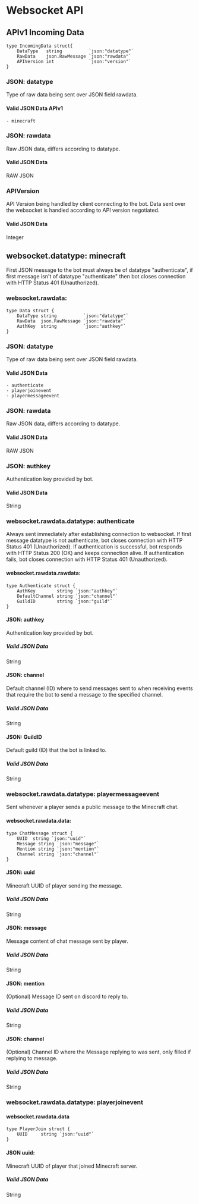# Websocket API

## APIv1 Incoming Data
```
type IncomingData struct{
	DataType   string          `json:"datatype"`
	RawData    json.RawMessage `json:"rawdata"`
	APIVersion int             `json:"version"`
}
```

### JSON: datatype
Type of raw data being sent over JSON field rawdata.
#### Valid JSON Data APIv1
	- minecraft

### JSON: rawdata
Raw JSON data, differs according to datatype.
#### Valid JSON Data
RAW JSON

### APIVersion
API Version being handled by client connecting to the bot. Data sent over the websocket is handled according to API version negotiated.
#### Valid JSON Data
Integer


## websocket.datatype: minecraft
First JSON message to the bot must always be of datatype "authenticate", if first message isn't of datatype "authenticate" then bot closes connection with HTTP Status 401 (Unauthorized). 

### websocket.rawdata:
```
type Data struct {
	DataType string          `json:"datatype"`
	RawData  json.RawMessage `json:"rawdata"`
	AuthKey  string          `json:"authkey"`
}
```

### JSON: datatype
Type of raw data being sent over JSON field rawdata.
#### Valid JSON Data
	- authenticate
	- playerjoinevent
	- playermessageevent

### JSON: rawdata
Raw JSON data, differs according to datatype.
#### Valid JSON Data
RAW JSON

### JSON: authkey
Authentication key provided by bot.
#### Valid JSON Data
String


### websocket.rawdata.datatype: authenticate
Always sent immediately after establishing connection to websocket. If first message datatype is not authenticate, bot closes connection with HTTP Status 401 (Unauthorized). If authentication is successful, bot responds with HTTP Status 200 (OK) and keeps connection alive. If authentication fails, bot closes connection  with HTTP Status 401 (Unauthorized).

#### websocket.rawdata.rawdata:
```
type Authenticate struct {
	AuthKey        string `json:"authkey"`
	DefaultChannel string `json:"channel"`
	GuildID        string `json:"guild"`
}
```

#### JSON: authkey
Authentication key provided by bot.
##### Valid JSON Data
String

#### JSON: channel
Default channel (ID) where to send messages sent to when receiving events that require the bot to send a message to the specified channel.
##### Valid JSON Data
String

#### JSON: GuildID
Default guild (ID) that the bot is linked to.
##### Valid JSON Data
String


### websocket.rawdata.datatype: playermessageevent
Sent whenever a player sends a public message to the Minecraft chat.

#### websocket.rawdata.data: 
```
type ChatMessage struct {
	UUID  string `json:"uuid"`
	Message string `json:"message"`
	Mention string `json:"mention"`
	Channel string `json:"channel"`
}
```

#### JSON: uuid
Minecraft UUID of player sending the message.
##### Valid JSON Data
String

#### JSON: message
Message content of chat message sent by player.
##### Valid JSON Data
String

#### JSON: mention
(Optional) Message ID sent on discord to reply to.
##### Valid JSON Data
String

#### JSON: channel
(Optional) Channel ID where the Message replying to was sent, only filled if replying to message.
##### Valid JSON Data
String


### websocket.rawdata.datatype: playerjoinevent

#### websocket.rawdata.data
```
type PlayerJoin struct {
	UUID     string `json:"uuid"`
}
```

#### JSON uuid:
Minecraft UUID of player that joined Minecraft server.
##### Valid JSON Data
String